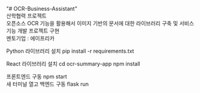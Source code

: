 "# OCR-Business-Assistant" <br/>
산학협력 프로젝트 <br/>
오픈소스 OCR 기능을 활용해서 이미지 기반의 문서에 대한 라이브러리 구축 및 서비스 기능 개발 프로젝트 구현<br/>
멘토기업 : 에이프리카<br/>

Python 라이브러리 설치
pip install -r requirements.txt

React 라이브러리 설치
cd ocr-summary-app
npm install

프론트엔드 구동 npm start<br>
새 터미널 열고 백엔드 구동 flask run
